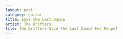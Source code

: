 ```yaml
---
layout: post
category: guitar
title: Save the Last Dance
artist: The Drifters
file: The Drifters-Save The Last Dance For Me.pdf
---
```

